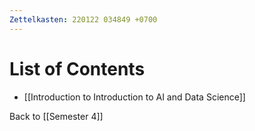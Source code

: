 ```yaml
---
Zettelkasten: 220122 034849 +0700
---
```

# List of Contents
* [[Introduction to Introduction to AI and Data Science]]

Back to [[Semester 4]]